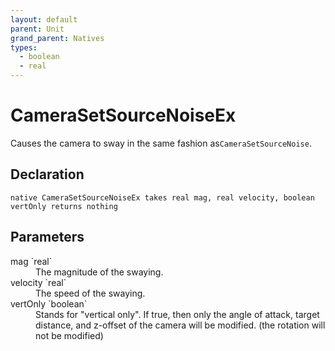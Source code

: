 ```yaml
---
layout: default
parent: Unit
grand_parent: Natives
types:
  - boolean
  - real
---
```


# CameraSetSourceNoiseEx
Causes the camera to sway in the same fashion as`CameraSetSourceNoise`.

## Declaration

```
native CameraSetSourceNoiseEx takes real mag, real velocity, boolean vertOnly returns nothing
```

## Parameters
<dl>
  <dt>mag `real`</dt>
  <dd>The magnitude of the swaying.</dd>

  <dt>velocity `real`</dt>
  <dd>The speed of the swaying.</dd>

  <dt>vertOnly `boolean`</dt>
  <dd>Stands for "vertical only". If true, then only the angle of attack, target distance, and z-offset of the camera will be modified. (the rotation will not be modified)</dd>
</dl>